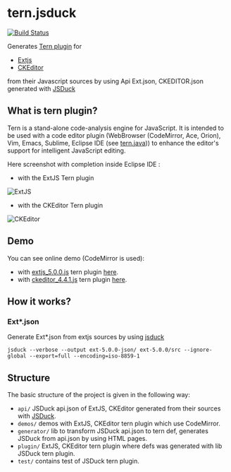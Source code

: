 tern.jsduck
===========

[![Build Status](https://secure.travis-ci.org/angelozerr/tern.jsduck.png)](http://travis-ci.org/angelozerr/tern.jsduck)

Generates [Tern plugin](http://ternjs.net/doc/manual.html#plugins) for 

 * [Extjs](http://www.sencha.com/products/extjs/) 
 * [CKEditor](http://ckeditor.com/) 
 
from their Javascript sources by using Api Ext.json, CKEDITOR.json generated with [JSDuck](https://github.com/senchalabs/jsduck)


## What is tern plugin?

Tern is a stand-alone code-analysis engine for JavaScript. It is intended to be used with a code editor plugin (WebBrowser (CodeMirror, Ace, Orion), Vim, Emacs, Sublime, Eclipse IDE (see [tern.java](https://github.com/angelozerr/tern.java))) to enhance the editor's support for intelligent JavaScript editing.

Here screenshot with completion inside Eclipse IDE : 

 * with the ExtJS Tern plugin
 
![ExtJS](https://github.com/angelozerr/tern.jsduck/wiki/images/EclipseIDE_ExtJSCompletion.png)

 * with the CKEditor Tern plugin
 
![CKEditor](https://github.com/angelozerr/tern.jsduck/wiki/images/EclipseIDE_CKEditorCompletion.png)

## Demo

You can see online demo (CodeMirror is used):

 * with [extjs_5.0.0.js](https://github.com/angelozerr/tern.jsduck/blob/master/plugin/extjs_5.0.0.js) tern plugin [here](http://codemirror-java.opensagres.eu.cloudbees.net/codemirror-javascript/demo/extjs.html).
 * with [ckeditor_4.4.1.js](https://github.com/angelozerr/tern.jsduck/blob/master/plugin/ckeditor_4.4.1.js) tern plugin [here](http://codemirror-java.opensagres.eu.cloudbees.net/codemirror-javascript/demo/ckeditor.html).

## How it works? 

### Ext*.json

Generate Ext*.json from extjs sources by using [jsduck](https://github.com/senchalabs/jsduck)

	jsduck --verbose --output ext-5.0.0-json/ ext-5.0.0/src --ignore-global --export=full --encoding=iso-8859-1

## Structure

The basic structure of the project is given in the following way:

* `api/` JSDuck api.json of ExtJS, CKEditor generated from their sources with [JSDuck](https://github.com/senchalabs/jsduck).
* `demos/` demos with ExtJS, CKEditor tern plugin which use CodeMirror.
* `generator/` lib to  transform JSDuck api.json to tern def, generates JSDuck from api.json by using HTML pages.
* `plugin/` ExtJS, CKEditor tern plugin where defs was generated with lib JSDuck tern plugin. 
* `test/` contains test of JSDuck tern plugin.
